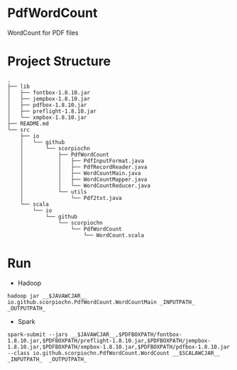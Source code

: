 # PdfWordCount
WordCount for PDF files


# Project Structure


    .
    ├── lib
    │   ├── fontbox-1.8.10.jar
    │   ├── jempbox-1.8.10.jar
    │   ├── pdfbox-1.8.10.jar
    │   ├── preflight-1.8.10.jar
    │   └── xmpbox-1.8.10.jar
    ├── README.md
    └── src
        ├── io
        │   └── github
        │       └── scorpiochn
        │           ├── PdfWordCount
        │           │   ├── PdfInputFormat.java
        │           │   ├── PdfRecordReader.java
        │           │   ├── WordCountMain.java
        │           │   ├── WordCountMapper.java
        │           │   └── WordCountReducer.java
        │           └── utils
        │               └── Pdf2txt.java
        └── scala
            └── io
                └── github
                    └── scorpiochn
                        └── PdfWordCount
                            └── WordCount.scala




# Run

   * Hadoop
    
    hadoop jar __$JAVAWCJAR__  io.github.scorpiochn.PdfWordCount.WordCountMain _INPUTPATH_  _OUTPUTPATH_

   * Spark 
   
    spark-submit --jars __$JAVAWCJAR__,$PDFBOXPATH/fontbox-1.8.10.jar,$PDFBOXPATH/preflight-1.8.10.jar,$PDFBOXPATH/jempbox-1.8.10.jar,$PDFBOXPATH/xmpbox-1.8.10.jar,$PDFBOXPATH/pdfbox-1.8.10.jar --class io.github.scorpiochn.PdfWordCount.WordCount __$SCALAWCJAR__ _INPUTPATH_  _OUTPUTPATH_



